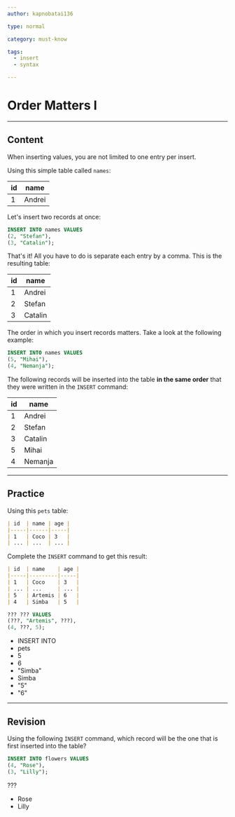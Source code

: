 ```yaml
---
author: kapnobatai136

type: normal

category: must-know

tags:
  - insert
  - syntax

---
```


# Order Matters I

---

## Content

When inserting values, you are not limited to one entry per insert.

Using this simple table called `names`:

| id | name   |
|----|--------|
| 1  | Andrei |

Let's insert two records at once:

```sql
INSERT INTO names VALUES
(2, "Stefan"),
(3, "Catalin");
```

That's it! All you have to do is separate each entry by a comma. This is the resulting table:

| id | name    |
|----|---------|
| 1  | Andrei  |
| 2  | Stefan  |
| 3  | Catalin |

The order in which you insert records matters. Take a look at the following example:

```sql
INSERT INTO names VALUES
(5, "Mihai"),
(4, "Nemanja");
```

The following records will be inserted into the table **in the same order** that they were written in the `INSERT` command:

| id | name    |
|----|---------|
| 1  | Andrei  |
| 2  | Stefan  |
| 3  | Catalin |
| 5  | Mihai   |
| 4  | Nemanja |

---

## Practice

Using this `pets` table:

```md
| id  | name | age |
|-----|------|-----|
| 1   | Coco | 3   |
| ... | ...  | ... |
```

Complete the `INSERT` command to get this result:

```md
| id  | name    | age |
|-----|---------|-----|
| 1   | Coco    | 3   |
| ... | ...     | ... |
| 5   | Artemis | 6   |
| 4   | Simba   | 5   |
```

```sql
??? ??? VALUES
(???, "Artemis", ???),
(4, ???, 5);
```

- INSERT INTO
- pets
- 5
- 6
- "Simba"
- Simba
- "5"
- "6"

---

## Revision

Using the following `INSERT` command, which record will be the one that is first inserted into the table?

```sql
INSERT INTO flowers VALUES
(4, "Rose"),
(3, "Lilly");
```

???

- Rose
- Lilly